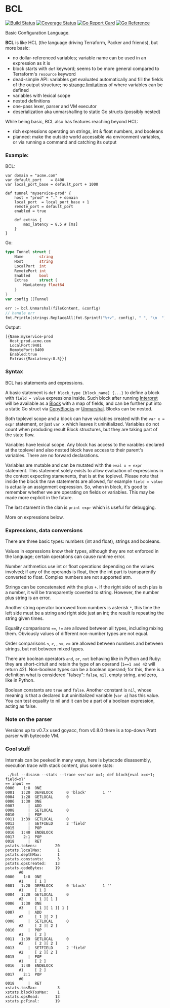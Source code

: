 BCL
===

[![Build Status](https://github.com/wkhere/bcl/actions/workflows/go.yml/badge.svg)](https://github.com/wkhere/bcl/actions/workflows/go.yml)
[![Coverage Status](https://coveralls.io/repos/github/wkhere/bcl/badge.svg?branch=master)](https://coveralls.io/github/wkhere/bcl?branch=master)
[![Go Report Card](https://goreportcard.com/badge/github.com/wkhere/bcl)](https://goreportcard.com/report/github.com/wkhere/bcl)
[![Go Reference](https://pkg.go.dev/badge/github.com/wkhere/bcl.svg)](https://pkg.go.dev/github.com/wkhere/bcl)

Basic Configuration Language.

__BCL__ is like HCL (the language driving Terraform, Packer and friends),
but more basic:

* no dollar-referenced variables; variable name can be used in an expression
  as it is
* block starts with `def` keyword; seems to be more general
  compared to Terraform's `resource` keyword
* dead-simple API: variables get evaluated automatically and fill the fields of
  the output structure;
  no [strange limitations] of where variables can be defined
* variables with lexical scope
* nested definitions
* one-pass lexer, parser and VM executor
* deserialization aka unmarshalling to static Go structs (possibly nested)

While being basic, BCL also has features reaching beyond HCL:

* rich expressions operating on strings, int & float numbers, and booleans
* planned: make the outside world accessible via environment variables, or via
  running a command and catching its output

### Example:
BCL:
```hcl
var domain = "acme.com"
var default_port    = 8400
var local_port_base = default_port + 1000

def tunnel "myservice-prod" {
	host = "prod" + "." + domain
	local_port  = local_port_base + 1
	remote_port = default_port
	enabled = true

	def extras {
		max_latency = 8.5 # [ms]
	}
}
```
Go:
```Go
type Tunnel struct {
	Name       string
	Host       string
	LocalPort  int
	RemotePort int
	Enabled    bool
	Extras     struct {
		MaxLatency float64
	}
}
var config []Tunnel

err := bcl.Unmarshal(fileContent, &config)
// handle err
fmt.Println(strings.ReplaceAll(fmt.Sprintf("%+v", config), " ", "\n  "))
```
Output:
```
[{Name:myservice-prod
  Host:prod.acme.com
  LocalPort:9401
  RemotePort:8400
  Enabled:true
  Extras:{MaxLatency:8.5}}]
```
### Syntax

BCL has statements and expressions.

A basic statement is `def block_type [block_name] {...}` to define a block with
`field = value` expressions inside.
Such block after running [Interpret] will be available as 
a [Block] with a map of fields,
and can be further put into a static Go struct via [CopyBlocks] or [Unmarshal].
Blocks can be nested.

Both toplevel scope and a block can have variables created with 
the `var x = expr` statement, or just `var x` which leaves it uninitialized.
Variables do not count when produding result Block structures, but they are
taking part of the state flow.

Variables have lexical scope. Any block has access to the varables declared
at the toplevel and also nested block have access to their parent's variables.
There are no forward declarations.

Variables are mutable and can be mutated with the `eval x = expr` statement.
This statement solely exists to allow evaluation of expressions in the context
expecting stamenents, that is at the toplevel. Please note that inside the block
the raw statements are allowed, for example `field = value` is actually
an assignment expression. So, when in block, it's good to remember whether 
we are operating on fields or variables. This may be made more explicit in the future.

The last stament in the clan is `print expr` which is useful for debugging.

More on expressions below.

### Expressions, data conversions

There are three basic types: numbers (int and float), strings and booleans.

Values in expressions know their types, although they are not enforced
in the language; certain operations can cause runtime error.

Number arithmetics use int or float operations depending on the values
involved; if any of the operands is float, then the int part is transparently
converted to float. Complex numbers are not supported atm.

Strings can be concatenated with the plus `+`. 
If the right side of such plus is a number, it will be transparently
coverted to string. However, the number plus string is an error.

Another string operator borrowed from numbers is asterisk `*`, this time
the left side must be a string and right side just an int; the result is
repeating the string given times.

Equality comparisons `==`, `!=` are allowed between all types, including mixing them.
Obviously values of different non-number types are not equal.

Order comparisons `<`, `>`, , `<=`, `>=` are allowed between numbers and between strings,
but not between mixed types.

There are boolean operators `and`, `or`, `not` behaving like in Python and Ruby:
they are short-cirtuit and retain the type of an operand 
(`1==1 and 42` will return 42). Non-boolean types can be a boolean operand;
for this, there is a definition what is considered "falsey": `false`, `nil`,
empty string, and zero, like in Python.

Boolean constants are `true` and `false`.
Another constant is `nil`, whose meaning is that
a declared but uninitialized variable (`var a`) has this value.
You can test equality to nil and it can be a part of a boolean expression,
acting as false.


### Note on the parser

Versions up to v0.7.x used goyacc, from v0.8.0 there is a top-down Pratt parser
with bytecode VM.


### Cool stuff

Internals can be peeked in many ways, here is bytecode disassembly,
execution trace with stack content, plus some stats:
```
 ./bcl --disasm --stats --trace <<<'var x=1; def block{eval x=x+1; field=x}'
== input ==
0000    1:8  ONE
0001   1:20  DEFBLOCK      0 'block'	   1 ''
0004   1:28  GETLOCAL      0
0006   1:30  ONE
0007      |  ADD
0008      |  SETLOCAL      0
0010      |  POP
0011   1:39  GETLOCAL      0
0013      |  SETFIELD      2 'field'
0015      |  POP
0016   1:40  ENDBLOCK
0017    2:1  POP
0018      |  RET
pstats.tokens:        20
pstats.localMax:       1
pstats.depthMax:       1
pstats.constants:      3
pstats.opsCreated:    13
pstats.codeBytes:     19
      #0     
0000    1:8  ONE
      #1     [ 1 ]
0001   1:20  DEFBLOCK      0 'block'	   1 ''
      #1     [ 1 ]
0004   1:28  GETLOCAL      0
      #2     [ 1 ][ 1 ]
0006   1:30  ONE
      #3     [ 1 ][ 1 ][ 1 ]
0007      |  ADD
      #2     [ 1 ][ 2 ]
0008      |  SETLOCAL      0
      #2     [ 2 ][ 2 ]
0010      |  POP
      #1     [ 2 ]
0011   1:39  GETLOCAL      0
      #2     [ 2 ][ 2 ]
0013      |  SETFIELD      2 'field'
      #2     [ 2 ][ 2 ]
0015      |  POP
      #1     [ 2 ]
0016   1:40  ENDBLOCK
      #1     [ 2 ]
0017    2:1  POP
      #0     
0018      |  RET
xstats.tosMax:         3
xstats.blockTosMax:    1
xstats.opsRead:       13
xstats.pcFinal:       19
```


[strange limitations]: https://stackoverflow.com/a/73745980/229154
[Block]: https://pkg.go.dev/github.com/wkhere/bcl#Block
[Interpret]:  https://pkg.go.dev/github.com/wkhere/bcl#Interpret
[CopyBlocks]: https://pkg.go.dev/github.com/wkhere/bcl#CopyBlocks
[Unmarshal]:  https://pkg.go.dev/github.com/wkhere/bcl#Unmarshal
